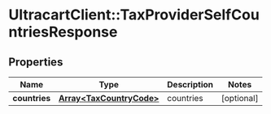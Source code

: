 # UltracartClient::TaxProviderSelfCountriesResponse

## Properties
Name | Type | Description | Notes
------------ | ------------- | ------------- | -------------
**countries** | [**Array&lt;TaxCountryCode&gt;**](TaxCountryCode.md) | countries | [optional] 


